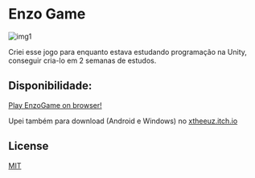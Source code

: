 
# Enzo Game
![img1](https://img.itch.zone/aW1hZ2UvMzEzNTIzNi8xODczMTM4OS5wbmc=/250x600/yQCIO1.png)


Criei esse jogo para enquanto estava estudando programação na Unity, conseguir cria-lo em 2 semanas de estudos.

## Disponibilidade:

[Play EnzoGame on browser!](https://html-classic.itch.zone/html/12156786/index.html)

Upei também para download (Android e Windows) no [xtheeuz.itch.io](https://xtheeuz.itch.io/enzo-game-the-adventure-of-the-fresh-boy)




## License

[MIT](https://choosealicense.com/licenses/mit/)

